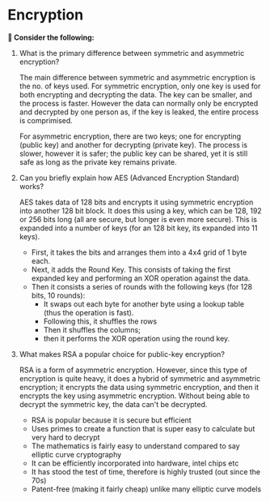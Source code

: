 # Encryption

**🤔 Consider the following:**

1. What is the primary difference between symmetric and asymmetric encryption?

   The main difference between symmetric and asymmetric encryption is the no. of keys used. For symmetric encryption, only one key is used for both encrypting and decrypting the data. The key can be smaller, and the process is faster. However the data can normally only be encrypted and decrypted by one person as, if the key is leaked, the entire process is comprimised.

   For asymmetric encryption, there are two keys; one for encrypting (public key) and another for decrypting (private key). The process is slower, however it is safer; the public key can be shared, yet it is still safe as long as the private key remains private.

2. Can you briefly explain how AES (Advanced Encryption Standard) works?

   AES takes data of 128 bits and encrypts it using symmetric encryption into another 128 bit block. It does this using a key, which can be 128, 192 or 256 bits long (all are secure, but longer is even more secure). This is expanded into a number of keys (for an 128 bit key, its expanded into 11 keys).

   - First, it takes the bits and arranges them into a 4x4 grid of 1 byte each.
   - Next, it adds the Round Key. This consists of taking the first expanded key and performing an XOR operation against the data.
   - Then it consists a series of rounds with the following keys (for 128 bits, 10 rounds):
     - It swaps out each byte for another byte using a lookup table (thus the operation is fast).
     - Following this, it shuffles the rows
     - Then it shuffles the columns;
     - then it performs the XOR operation using the round key.

3. What makes RSA a popular choice for public-key encryption?

   RSA is a form of asymmetric encryption. However, since this type of encryption is quite heavy, it does a hybrid of symmetric and asymmetric encryption; it encrypts the data using symmetric encryption, and then it encrypts the key using asymmetric encryption. Without being able to decrypt the symmetric key, the data can't be decrypted.

   - RSA is popular because it is secure but efficient
   - Uses primes to create a function that is super easy to calculate but very hard to decrypt
   - The mathematics is fairly easy to understand compared to say elliptic curve cryptography
   - It can be efficiently incorporated into hardware, intel chips etc
   - It has stood the test of time, therefore is highly trusted (out since the 70s)
   - Patent-free (making it fairly cheap) unlike many elliptic curve models
